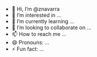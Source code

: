 - 👋 Hi, I’m @znavarra
- 👀 I’m interested in ...
- 🌱 I’m currently learning ...
- 💞️ I’m looking to collaborate on ...
- 📫 How to reach me ...
- 😄 Pronouns: ...
- ⚡ Fun fact: ...

<!---
znavarra/znavarra is a ✨ special ✨ repository because its `README.md` (this file) appears on your GitHub profile.
You can click the Preview link to take a look at your changes.
--->
